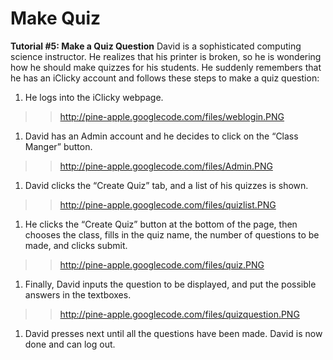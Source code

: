 # Make Quiz #

**Tutorial #5: Make a Quiz Question**
David is a sophisticated computing science instructor. He realizes that his printer is broken, so he is wondering how he should make quizzes for his students. He suddenly remembers that he has an iClicky account and follows these steps to make a quiz question:

  1. He logs into the iClicky webpage.
> > http://pine-apple.googlecode.com/files/weblogin.PNG
  1. David has an Admin account and he decides to click on the “Class Manger” button.
> > http://pine-apple.googlecode.com/files/Admin.PNG
  1. David clicks the “Create Quiz” tab, and a list of his quizzes is shown.
> > http://pine-apple.googlecode.com/files/quizlist.PNG
  1. He clicks the “Create Quiz” button at the bottom of the page, then chooses the class, fills in the quiz name, the number of questions to be made, and clicks submit.
> > http://pine-apple.googlecode.com/files/quiz.PNG
  1. Finally, David inputs the question to be displayed, and put the possible answers in the textboxes.
> > http://pine-apple.googlecode.com/files/quizquestion.PNG
  1. David presses next until all the questions have been made. David is now done and can log out.